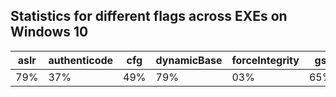## Statistics for different flags across EXEs on Windows 10

| aslr | authenticode | cfg | dynamicBase | forceIntegrity | gs | highEntropyVA |  isolation |  nx |  rfg | safeSEH |  seh |
| ---- | ------------ | --- | ----------- | -------------- | -- | ------------- | ---------- | --- | ---  | ------- | --- |
| 79%	| 37% | 49%	| 79% | 03% | 65% | 43% | 100% | 79% | 06% | 25%| 91% |
